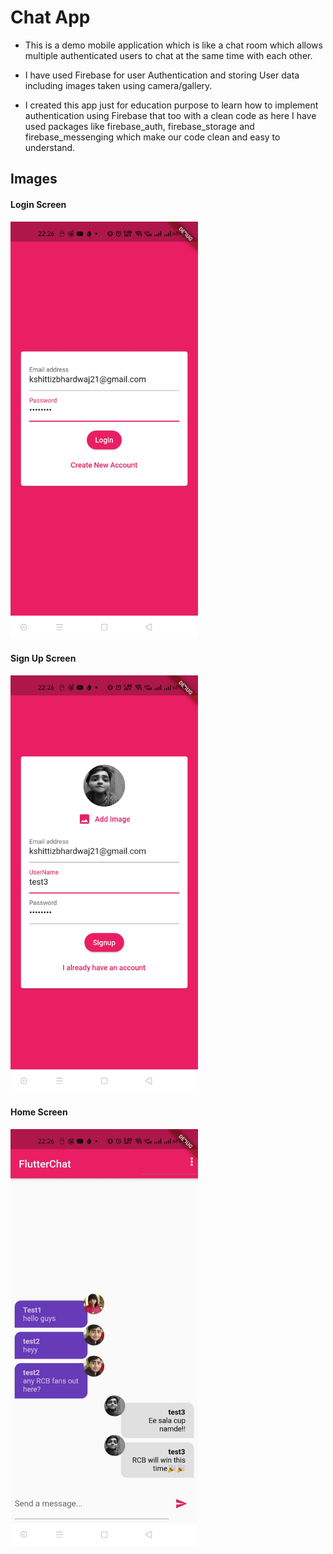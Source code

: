 # Chat App

- This is a demo mobile application which is like a chat room which allows multiple authenticated users to chat at the same time with each other.

- I have used Firebase for user Authentication and storing User data including images taken using camera/gallery.

- I created this app just for education purpose to learn how to implement authentication using Firebase that too with a clean code as here I have used packages like firebase_auth, firebase_storage and firebase_messenging which make our code clean and easy to understand.

## Images

#### Login Screen
<img src="app_images/login_screen.jpeg"
alt="login_screen" width="300"/>

#### Sign Up Screen
<img src="app_images/signup_screen.jpeg"
alt="signup_screen" width="300"/>

#### Home Screen
<img src="app_images/home_screen.jpeg" alt="home_screen" width="300"/>
